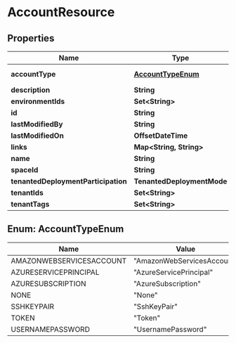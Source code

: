 

# AccountResource


## Properties

Name | Type | Description | Notes
------------ | ------------- | ------------- | -------------
**accountType** | [**AccountTypeEnum**](#AccountTypeEnum) |  |  [optional] [readonly]
**description** | **String** |  |  [optional]
**environmentIds** | **Set&lt;String&gt;** |  |  [optional]
**id** | **String** |  |  [optional]
**lastModifiedBy** | **String** |  |  [optional]
**lastModifiedOn** | **OffsetDateTime** |  |  [optional]
**links** | **Map&lt;String, String&gt;** |  |  [optional]
**name** | **String** |  |  [optional]
**spaceId** | **String** |  |  [optional]
**tenantedDeploymentParticipation** | **TenantedDeploymentMode** |  |  [optional]
**tenantIds** | **Set&lt;String&gt;** |  |  [optional]
**tenantTags** | **Set&lt;String&gt;** |  |  [optional]



## Enum: AccountTypeEnum

Name | Value
---- | -----
AMAZONWEBSERVICESACCOUNT | &quot;AmazonWebServicesAccount&quot;
AZURESERVICEPRINCIPAL | &quot;AzureServicePrincipal&quot;
AZURESUBSCRIPTION | &quot;AzureSubscription&quot;
NONE | &quot;None&quot;
SSHKEYPAIR | &quot;SshKeyPair&quot;
TOKEN | &quot;Token&quot;
USERNAMEPASSWORD | &quot;UsernamePassword&quot;



